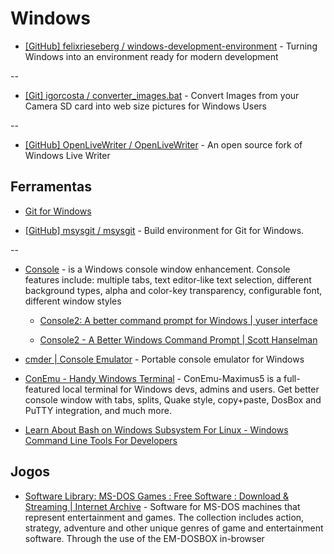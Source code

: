 # Windows

* [[GitHub] felixrieseberg / windows-development-environment](https://github.com/felixrieseberg/windows-development-environment) - Turning Windows into an environment ready for modern development

--

* [[Git] igorcosta / converter_images.bat](https://gist.github.com/igorcosta/008173b435e0309d4773) - Convert Images from your Camera SD card into web size pictures for Windows Users

--

* [[GitHub] OpenLiveWriter / OpenLiveWriter](https://github.com/OpenLiveWriter/OpenLiveWriter) - An open source fork of Windows Live Writer


## Ferramentas

* [Git for Windows](http://git-scm.com/download/win)

* [[GitHub] msysgit / msysgit](https://github.com/msysgit/msysgit) - Build environment for Git for Windows.

--

* [Console](http://sourceforge.net/projects/console/) - is a Windows console window enhancement. Console features include: multiple tabs, text editor-like text selection, different background types, alpha and color-key transparency, configurable font, different window styles

  * [Console2: A better command prompt for Windows | yuser interface](http://yuserinterface.com/dev/2013/01/05/console2-a-better-command-prompt-for-windows/)

  * [Console2 - A Better Windows Command Prompt | Scott Hanselman](http://www.hanselman.com/blog/Console2ABetterWindowsCommandPrompt.aspx)

* [cmder | Console Emulator](https://bliker.github.io/cmder/) - Portable console emulator for Windows

* [ConEmu - Handy Windows Terminal](https://conemu.github.io/) - ConEmu-Maximus5 is a full-featured local terminal for Windows devs, admins and users. Get better console window with tabs, splits, Quake style, copy+paste, DosBox and PuTTY integration, and much more.

* [Learn About Bash on Windows Subsystem For Linux - Windows Command Line Tools For Developers](https://blogs.msdn.microsoft.com/commandline/learn-about-bash-on-windows-subsystem-for-linux/)


## Jogos

* [Software Library: MS-DOS Games : Free Software : Download & Streaming | Internet Archive](https://archive.org/details/softwarelibrary_msdos_games) - Software for MS-DOS machines that represent entertainment and games. The collection includes action, strategy, adventure and other unique genres of game and entertainment software. Through the use of the EM-DOSBOX in-browser
